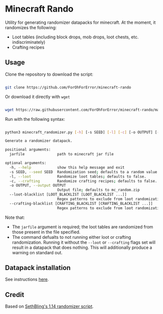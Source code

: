 # Minecraft Rando

Utility for generating randomizer datapacks for minecraft. At the moment, it randomizes the following:

* Loot tables (including block drops, mob drops, loot chests, etc. indiscriminately)
* Crafting recipes

## Usage

Clone the repository to download the script:

```bash

git clone https://github.com/ForOhForError/minecraft-rando

```

Or download it directly with ```wget```

```bash

wget https://raw.githubusercontent.com/ForOhForError/minecraft-rando/master/minecraft_randomizer.py

```

Run with the following syntax:

```bash

python3 minecraft_randomizer.py [-h] [-s SEED] [-l] [-c] [-o OUTPUT] [--loot-blacklist [LOOT_BLACKLIST [LOOT_BLACKLIST ...]]] [--crafting-blacklist [CRAFTING_BLACKLIST [CRAFTING_BLACKLIST ...]]] jarfile

Generate a randomizer datapack.

positional arguments:
  jarfile               path to minecraft jar file

optional arguments:
  -h, --help            show this help message and exit
  -s SEED, --seed SEED  Randomization seed; defaults to a random value
  -l, --loot            Randomize loot tables; defaults to false.
  -c, --crafting        Randomize crafting recipes; defaults to false.
  -o OUTPUT, --output OUTPUT
                        Output file; defaults to mc_random.zip
  --loot-blacklist [LOOT_BLACKLIST [LOOT_BLACKLIST ...]]
                        Regex patterns to exclude from loot randomization; defaults to excluding shulker boxes.
  --crafting-blacklist [CRAFTING_BLACKLIST [CRAFTING_BLACKLIST ...]]
                        Regex patterns to exclude from loot randomization; defaults to empty.

```

Note that:

* The ```jarfile``` argument is required; the loot tables are randomized from those present in the file specified.
* The command defualts to not running either loot or crafting randomization. Running it without the ```--loot``` or ```--crafting``` flags set will result in a datapack that does nothing. This will additionally produce a warning on standard out.

## Datapack installation

See instructions [here](https://minecraft.fandom.com/wiki/Tutorials/Installing_a_data_pack).

## Credit

Based on [SethBling's 1.14 randomizer script](https://www.youtube.com/watch?v=3JEXAZOrykQ).
